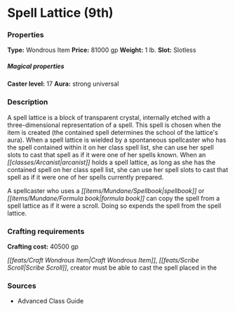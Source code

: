 ﻿---
Title: "Spell Lattice (9th)"
Type: "Wondrous Item"
Price: "81000 gp"
Weight: "1 lb."
Slot: "Slotless"
Caster level: "17"
Aura: "strong universal"
Description: |
  "A _spell lattice_ is a block of transparent crystal, internally etched with a three-dimensional representation of a spell. This spell is chosen when the item is created (the contained spell determines the school of the lattice's aura). When a _spell lattice_ is wielded by a spontaneous spellcaster who has the spell contained within it on her class spell list, she can use her spell slots to cast that spell as if it were one of her spells known. When an arcanist holds a _spell lattice_, as long as she has the contained spell on her class spell list, she can use her spell slots to cast that spell as if it were one of her spells currently prepared.
  A spellcaster who uses a spellbook or formula book can copy the spell from a _spell lattice_ as if it were a scroll. Doing so expends the spell from the _spell lattice_."
Crafting cost: "40500 gp"
Sources: "['Advanced Class Guide']"
---

# Spell Lattice (9th)

### Properties

**Type:** Wondrous Item **Price:** 81000 gp **Weight:** 1 lb. **Slot:** Slotless

##### Magical properties

**Caster level:** 17 **Aura:** strong universal

### Description

A spell lattice is a block of transparent crystal, internally etched with a three-dimensional representation of a spell. This spell is chosen when the item is created (the contained spell determines the school of the lattice's aura). When a spell lattice is wielded by a spontaneous spellcaster who has the spell contained within it on her class spell list, she can use her spell slots to cast that spell as if it were one of her spells known. When an _[[classes/Arcanist|arcanist]]_ holds a spell lattice, as long as she has the contained spell on her class spell list, she can use her spell slots to cast that spell as if it were one of her spells currently prepared.

A spellcaster who uses a _[[items/Mundane/Spellbook|spellbook]]_ or _[[items/Mundane/Formula book|formula book]]_ can copy the spell from a spell lattice as if it were a scroll. Doing so expends the spell from the spell lattice.

### Crafting requirements

**Crafting cost:** 40500 gp

_[[feats/Craft Wondrous Item|Craft Wondrous Item]]_, _[[feats/Scribe Scroll|Scribe Scroll]]_, creator must be able to cast the spell placed in the

### Sources

* Advanced Class Guide